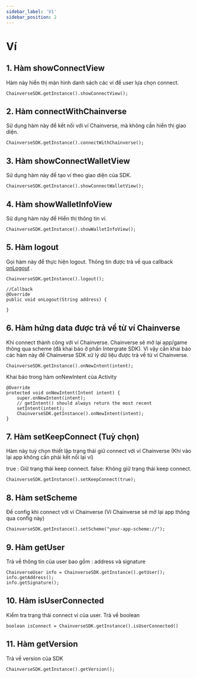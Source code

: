 ```yaml
---
sidebar_label: 'Ví'
sidebar_position: 2
---
```


# Ví
## 1. Hàm showConnectView
Hàm này hiển thị màn hình danh sách các ví để user lựa chọn connect.

```
ChainverseSDK.getInstance().showConnectView();
```

## 2. Hàm connectWithChainverse
Sử dụng hàm này để kết nối với ví Chainverse, mà không cần hiển thị giao diện.

```
ChainverseSDK.getInstance().connectWithChainverse();
```

## 3. Hàm showConnectWalletView
Sử dụng hàm này để tạo ví theo giao diện của SDK.

```
ChainverseSDK.getInstance().showConnectWalletView();
```

## 4. Hàm showWalletInfoView
Sử dụng hàm này để Hiển thị thông tin ví.

```
ChainverseSDK.getInstance().showWalletInfoView();
```


## 5. Hàm logout
Gọi hàm này để thực hiện logout. Thông tin được trả về qua callback [onLogout](/docs/sdk/android/over-view#4-callback-onlogout) .

```
ChainverseSDK.getInstance().logout();

//Callback
@Override
public void onLogout(String address) {
            
}
```

## 6. Hàm hứng data được trả về từ ví Chainverse
Khi connect thành công với ví Chainverse. Chainverse sẽ mở lại app/game thông qua scheme (đã khai báo ở phần Intergrate SDK). Vì vậy cần khai báo các hàm này để Chainverse SDK xử lý dữ liệu được trả về từ ví Chainverse.

```
ChainverseSDK.getInstance().onNewIntent(intent);
```

Khai báo trong hàm onNewIntent của Activity

```
@Override
protected void onNewIntent(Intent intent) {
    super.onNewIntent(intent);
    // getIntent() should always return the most recent
    setIntent(intent);
    ChainverseSDK.getInstance().onNewIntent(intent);
}
```

## 7. Hàm setKeepConnect (Tuỳ chọn)
Hàm này tuỳ chọn thiết lập trạng thái giữ connect với ví Chainverse (Khi vào lại app không cần phải kết nối lại ví)

true : Giữ trạng thái keep connect.
false: Không giữ trạng thái keep connect.

```
ChainverseSDK.getInstance().setKeepConnect(true);
```

## 8. Hàm setScheme
Để config khi connect với ví Chainverse (Ví Chainverse sẽ mở lại app thông qua config này)

```
ChainverseSDK.getInstance().setScheme("your-app-scheme://");
```

## 9. Hàm getUser
Trả về thông tin của user bao gồm : address và signature

```
ChainverseUser info = ChainverseSDK.getInstance().getUser();
info.getAddress();
info.getSignature();
```

## 10. Hàm isUserConnected
Kiểm tra trạng thái connect ví của user. Trả về boolean

```
boolean isConnect = ChainverseSDK.getInstance().isUserConnected()
```

## 11. Hàm getVersion
Trả về version của SDK

```
ChainverseSDK.getInstance().getVersion();
```
